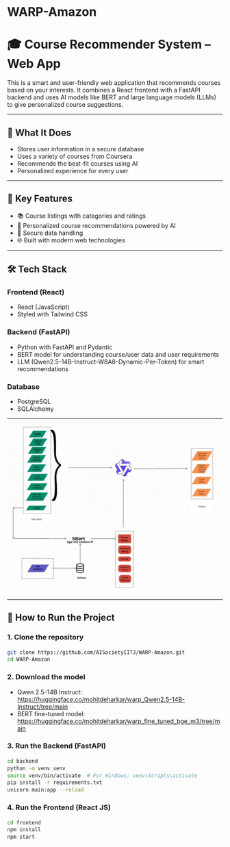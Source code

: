 # WARP-Amazon

# 🎓 Course Recommender System – Web App

This is a smart and user-friendly web application that recommends courses based on your interests. It combines a React frontend with a FastAPI backend and uses AI models like BERT and large language models (LLMs) to give personalized course suggestions.

---

## 🧩 What It Does

- Stores user information in a secure database
- Uses a variety of courses from Coursera
- Recommends the best-fit courses using AI
- Personalized experience for every user

---

## 🌟 Key Features

- 📚 Course listings with categories and ratings  
- 🤖 Personalized course recommendations powered by AI
- 🔐 Secure data handling
- 🌐 Built with modern web technologies

---

## 🛠️ Tech Stack

### Frontend (React)
- React (JavaScript)
- Styled with Tailwind CSS

### Backend (FastAPI)
- Python with FastAPI and Pydantic
- BERT model for understanding course/user data and user requirements
- LLM (Qwen2.5-14B-Instruct-W8A8-Dynamic-Per-Token) for smart recommendations

### Database
- PostgreSQL
- SQLAlchemy

---

![Project Pipeline Screenshot](photo_2025-05-20_12-17-08.jpg)

---

## 🚀 How to Run the Project

### 1. Clone the repository

```bash
git clone https://github.com/AISocietyIITJ/WARP-Amazon.git
cd WARP-Amazon
```

### 2. Download the model
- Qwen 2.5-14B Instruct: https://huggingface.co/mohitdeharkar/warp_Qwen2.5-14B-Instruct/tree/main
- BERT fine-tuned model: https://huggingface.co/mohitdeharkar/warp_fine_tuned_bge_m3/tree/main

### 3. Run the Backend (FastAPI)

```bash
cd backend
python -m venv venv
source venv/bin/activate  # For Windows: venv\Scripts\activate
pip install -r requirements.txt
uvicorn main:app --reload
```

### 4. Run the Frontend (React JS)
```bash
cd frontend
npm install
npm start
```







